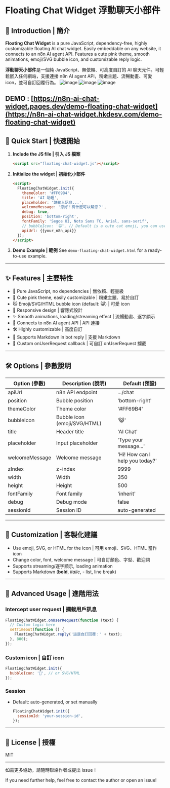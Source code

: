 # Floating Chat Widget 浮動聊天小部件

## 📝 Introduction | 簡介

**Floating Chat Widget** is a pure JavaScript, dependency-free, highly customizable floating AI chat widget. Easily embeddable on any website, it connects to an n8n AI agent API. Features a cute pink theme, smooth animations, emoji/SVG bubble icon, and customizable reply logic.

**浮動聊天小部件**是一個純 JavaScript、無依賴、可高度自訂的 AI 聊天元件。可輕鬆嵌入任何網站，支援連接 n8n AI agent API，粉嫩主題、流暢動畫、可愛 icon，並可自訂回覆行為。
![image](https://github.com/user-attachments/assets/d2695e54-b47a-4fcc-b2a5-756e1c120fc1)
![image](https://github.com/user-attachments/assets/870a0013-3ad1-4760-9a64-26800b2e5003)
![image](https://github.com/user-attachments/assets/58b3938d-0b25-44ad-82a4-894bcf03c1a5)

DEMO : [https://n8n-ai-chat-widget.pages.dev/demo-floating-chat-widget](https://n8n-ai-chat-widget.hkdesv.com/demo-floating-chat-widget)
---

## 🚀 Quick Start | 快速開始

1. **Include the JS file | 引入 JS 檔案**
   ```html
   <script src="floating-chat-widget.js"></script>
   ```

2. **Initialize the widget | 初始化小部件**
   ```html
   <script>
     FloatingChatWidget.init({
       themeColor: '#FF69B4',
       title: 'AI 助理',
       placeholder: '請輸入訊息...',
       welcomeMessage: '您好！有什麼可以幫您？',
       debug: true,
       position: 'bottom-right',
       fontFamily: 'Segoe UI, Noto Sans TC, Arial, sans-serif',
       // bubbleIcon: '😺', // Default is a cute cat emoji, you can use SVG/HTML
       apiUrl: {{your_n8n_api}}
     });
   </script>
   ```

3. **Demo Example | 範例**
   See `demo-floating-chat-widget.html` for a ready-to-use example.

---

## ✨ Features | 主要特性

- 💬 Pure JavaScript, no dependencies | 無依賴、輕量級
- 🎨 Cute pink theme, easily customizable | 粉嫩主題、易於自訂
- 🐱 Emoji/SVG/HTML bubble icon (default: 😺) | 可愛 icon
- 📱 Responsive design | 響應式設計
- ✨ Smooth animations, loading/streaming effect | 流暢動畫、逐字顯示
- 🔗 Connects to n8n AI agent API | API 連接
- 🛠️ Highly customizable | 高度自訂
- 📝 Supports Markdown in bot reply | 支援 Markdown
- 🧩 Custom onUserRequest callback | 可自訂 onUserRequest 攔截

---

## 🛠️ Options | 參數說明

| Option (參數)   | Description (說明)                | Default (預設)      |
|-----------------|-----------------------------------|---------------------|
| apiUrl          | n8n API endpoint                  | .../chat            |
| position        | Bubble position                   | 'bottom-right'      |
| themeColor      | Theme color                       | '#FF69B4'           |
| bubbleIcon      | Bubble icon (emoji/SVG/HTML)      | '😺'                |
| title           | Header title                      | 'AI Chat'           |
| placeholder     | Input placeholder                 | 'Type your message...'|
| welcomeMessage  | Welcome message                   | 'Hi! How can I help you today?' |
| zIndex          | z-index                           | 9999                |
| width           | Width                             | 350                 |
| height          | Height                            | 500                 |
| fontFamily      | Font family                       | 'inherit'           |
| debug           | Debug mode                        | false               |
| sessionId       | Session ID                        | auto-generated      |

---

## 🎨 Customization | 客製化建議

- Use emoji, SVG, or HTML for the icon | 可用 emoji、SVG、HTML 當作 icon
- Change color, font, welcome message  | 可自訂顏色、字型、歡迎詞
- Supports streaming/逐字顯示, loading animation
- Supports Markdown (**bold**, *italic*, - list, line break)

---

## 🔬 Advanced Usage | 進階用法

### Intercept user request | 攔截用戶訊息
```js
FloatingChatWidget.onUserRequest(function (text) {
  // Custom logic here
  setTimeout(function () {
    FloatingChatWidget.reply('這是自訂回覆：' + text);
  }, 800);
});
```

### Custom icon | 自訂 icon
```js
FloatingChatWidget.init({
  bubbleIcon: '🤖', // or SVG/HTML
});
```

### Session
- Default: auto-generated, or set manually
  ```js
  FloatingChatWidget.init({
    sessionId: 'your-session-id',
  });
  ```

---

## 📄 License | 授權

MIT

---

如需更多協助，請隨時聯絡作者或提出 issue！

If you need further help, feel free to contact the author or open an issue! 
